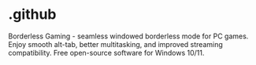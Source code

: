 # .github
Borderless Gaming - seamless windowed borderless mode for PC games. Enjoy smooth alt-tab, better multitasking, and improved streaming compatibility. Free open-source software for Windows 10/11.
